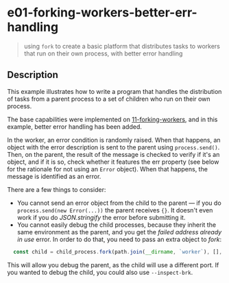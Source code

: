 # e01-forking-workers-better-err-handling

> using `fork` to create a basic platform that distributes tasks to workers that run on their own process, with better error handling

## Description

This example illustrates how to write a program that handles the distribution of tasks from a parent process to a set of children who run on their own process.

The base capabilities were implemented on [11-forking-workers](../11-forking-workers/), and in this example, better error handling has been added.

In the worker, an error condition is randomly raised. When that happens, an object with the error description is sent to the parent using `process.send()`. Then, on the parent, the result of the message is checked to verify if it's an object, and if it is so, check whether it features the err property (see below for the rationale for not using an `Error` object).
When that happens, the message is identified as an error.

There are a few things to consider:
+ You cannot send an error object from the child to the parent &mdash; if you do `process.send(new Error(...))` the parent receives `{}`. It doesn't even work if you do *JSON.stringify* the error before submitting it.
+ You cannot easily debug the child processes, because they inherit the same environment as the parent, and you get the *failed address already in use* error. In order to do that, you need to pass an extra object to *fork*:
```javascript
  const child = child_process.fork(path.join(__dirname, `worker`), [], {execArgv: ['--inspect=9223']});
```

This will allow you debug the parent, as the child will use a different port. If you wanted to debug the child, you could also use `--inspect-brk`.
